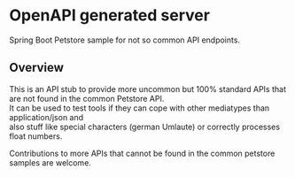 # OpenAPI generated server

Spring Boot Petstore sample for not so common API endpoints.

## Overview
This is an API stub to provide more uncommon but 100% standard APIs that are not found in the common Petstore API.  
It can be used to test tools if they can cope with other mediatypes than application/json and   
also stuff like special characters (german Umlaute) or correctly processes float numbers.

Contributions to more APIs that cannot be found in the common petstore samples are welcome.

